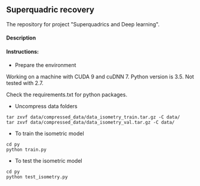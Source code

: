 ## Superquadric recovery 
The repository for project "Superquadrics and Deep learning".

#### Description


#### Instructions: 

- Prepare the environment 

Working on a machine with CUDA 9 and cuDNN 7.
Python version is 3.5. Not tested with 2.7.  

Check the requirements.txt for python packages. 


- Uncompress data folders 

```
tar zxvf data/compressed_data/data_isometry_train.tar.gz -C data/
tar zxvf data/compressed_data/data_isometry_val.tar.gz -C data/
```

- To train the isometric model
```
cd py
python train.py 
```

- To test the isometric model
```
cd py
python test_isometry.py 
```